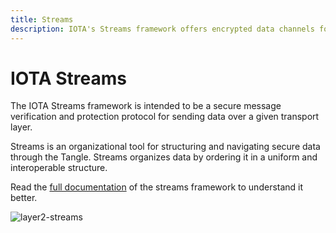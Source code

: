 ```yaml
---
title: Streams
description: IOTA's Streams framework offers encrypted data channels for secure data transfer over the Tangle
---
```


# IOTA Streams

The IOTA Streams framework is intended to be a secure message verification and protection protocol for sending data over a given transport layer.

Streams is an organizational tool for structuring and navigating secure data through the Tangle. Streams organizes data by ordering it in a uniform and interoperable structure.

Read the [full documentation](/streams/welcome) of the streams framework to understand it better.

![layer2-streams](/img/learn/layer2-streams.png)

